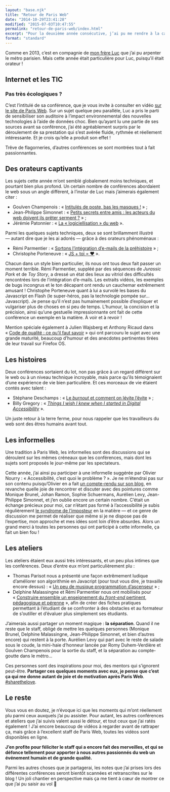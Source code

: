 ```yaml
---
layout: "base.njk"
title: "Retour de Paris Web"
date: "2014-10-29T23:41:28"
modified: "2015-07-03T10:47:55"
permalink: "retour-de-paris-web/index.html"
excerpt: "Pour la deuxième année consécutive, j’ai pu me rendre à la capitale pour assister à Paris Web. Et une nouvelle fois, ce fut un événement extrêmement enrichissant&nbsp;! [Lire la suite de «&nbsp;Retour de Paris Web&nbsp;» →](https://www.ffoodd.fr/retour-de-paris-web/)"
format: "standard"
---
```

Comme en 2013, c’est en compagnie de [mon frère Luc](http://www.kloh.ch) que j’ai pu arpenter le métro parisien. Mais cette année était particulière pour Luc, puisqu’il était orateur&nbsp;!

## Internet et les TIC

### Pas très écologiques&nbsp;?

C’est l’intitulé de sa conférence, que je vous invite à consulter en vidéo [sur le site de Paris Web](http://www.paris-web.fr/2014/conferences/internet-et-les-tic-pas-tres-ecologique.php). Sur un sujet quelque peu parallèle, Luc a pris le parti de sensibiliser son auditoire à l’impact environnemental des nouvelles technologies à l’aide de données choc. Bien qu’ayant lu une partie de ses sources avant sa conférence, j’ai été agréablement surpris par le déroulement de sa prestation qui s’est avérée fluide, rythmée et réellement intéressante. Et je crois qu’elle a produit son effet&nbsp;!

Trêve de flagorneries, d’autres conférences se sont montrées tout à fait passionnantes.

## Des orateurs captivants

Les sujets cette année m’ont semblé globalement moins techniques, et pourtant bien plus profond. Un certain nombre de conférences abordaient le web sous un angle différent, à l’instar de Luc mais j’aimerais également citer&nbsp;:

* Goulven Champenois&nbsp;: «&nbsp;[Intitulés de poste, bas les masques&nbsp;!](http://www.paris-web.fr/2014/conferences/intitules-de-poste-bas-les-masques.php)&nbsp;»&nbsp;;
* Jean-Philippe Simonnet&nbsp;: «&nbsp;[Petits secrets entre amis&nbsp;: les acteurs du web doivent ils prêter serment&nbsp;?](http://www.paris-web.fr/2014/conferences/petits-secrets-entre-amis-les-acteurs-du-web-doivent-ils-preter-serment.php)&nbsp;»&nbsp;;
* Jérémie Patonnier&nbsp;: «&nbsp;[La «&nbsp;logiciellisation&nbsp;» du web](http://www.paris-web.fr/2014/conferences/sponsor-clever-age.php)&nbsp;».

Parmi les quelques sujets techniques, deux se sont brillamment illustré —&nbsp;autant dire que je les ai adorés&nbsp;— grâce à des orateurs phénoménaux&nbsp;:

* Rémi Parmentier&nbsp;: «&nbsp;[Sortons l’intégration d’e-mails de la préhistoire](http://www.paris-web.fr/2014/conferences/sortons-de-lenfer-de-lintegration-de-mails.php)&nbsp;»&nbsp;;
* Christophe Porteneuve&nbsp;: «&nbsp;[JS + toi = ♥](http://www.paris-web.fr/2014/conferences/js-plus-toi-egal-coeur.php)&nbsp;».

Chacun dans un style bien particulier, ils nous ont tous deux fait passer un moment terrible. Rémi Parmentier, suppléé par des séquences de _Jurassic Park_ et de _Toy Story_, a dressé un état des lieux au vitriol des difficultés rencontrées lors de l’intégration d’e-mails. Les extraits vidéos, les exemples de bugs incongrus et le ton décapant ont rendu un cauchemar extrêmement amusant&nbsp;! Christophe Porteneuve quant à lui a survolé les bases du Javascript en Flash (le super-héros, pas la technologie pompée sur… Javascript). Je pense qu’il n’est pas humainement possible d’expliquer et vulgariser plus de choses en si peu de temps. L’humour, la concision et la précision, ainsi qu’une gestuelle impressionnante ont fait de cette conférence un exemple en la matière. À voir et à revoir&nbsp;!

Mention spéciale également à Julien Wajsberg et Anthony Ricaud dans «&nbsp;[Code de qualité&nbsp;: ce qu’il faut savoir](http://www.paris-web.fr/2014/conferences/code-de-qualite-ce-quil-faut-savoir.php)&nbsp;» qui ont parcouru le sujet avec une grande maturité, beaucoup d’humour et des anecdotes pertinentes tirées de leur travail sur Firefox OS.

## Les histoires

Deux conférences sortaient du lot, non pas grâce à un regard différent sur le web ou à un niveau technique incroyable, mais parce qu’ils témoignaient d’une expérience de vie bien particulière. Et ces morceaux de vie étaient contés avec talent&nbsp;:

* Stéphane Deschamps&nbsp;: «&nbsp;[Le _burnout_ et comment on lévite l’évite](http://www.paris-web.fr/2014/conferences/le-burnout-et-comment-on-levite.php)&nbsp;»&nbsp;;
* Billy Gregory&nbsp;: «&nbsp;[_Things I wish I knew when I started in Digital Accessibility_](http://www.paris-web.fr/2014/conferences/things-i-wish-i-knew-when-i-started-in-digital-accessibility.php)&nbsp;».

Un juste retour à la terre ferme, pour nous rappeler que les travailleurs du web sont des êtres humains avant tout.

## Les informelles

Une tradition à Paris Web, les informelles sont des discussions qui se déroulent sur les mêmes créneaux que les conférences, mais dont les sujets sont proposés le jour-même par les spectateurs.

Cette année, j’ai ainsi pu participer à une informelle suggérée par Olivier Nourry&nbsp;: «&nbsp;Accessibilité, c’est quoi le problème&nbsp;?&nbsp;». Je ne m’étendrai pas sur son contenu puisqu’Olivier en a fait [un compte-rendu sur son blog](http://accessiblog.fr/2014/10/accessibilite-cest-quoi-le-probleme-retour-sur-mon-informelle-a-paris-web-2014/), en revanche quelle joie de rencontrer et discuter avec des pointures comme Monique Brunel, Johan Ramon, Sophie Schuermans, Aurélien Levy, Jean-Philippe Simonnet, et j’en oublie encore un certain nombre. C’était un échange précieux pour moi, car n’étant pas formé à l’accessibilité je subis régulièrement [le syndrome de l’imposteur](https://fr.wikipedia.org/wiki/Syndrome_de_l%27imposteur) en la matière —&nbsp;et ce genre de discussion me permet de réaliser que même si je ne dispose pas de l’expertise, mon approche et mes idées sont loin d’être absurdes. Alors un grand merci à toutes les personnes qui ont participé à cette informelle, ça fait un bien fou&nbsp;!

## Les ateliers

Les ateliers étaient eux aussi très intéressants, et un peu plus intimes que les conférences. Deux d’entre eux m’ont particulièrement plu&nbsp;:

* Thomas Parisot nous a présenté une façon extrêmement ludique d’améliorer son algorithmie en Javacript (pour tout vous dire, je travaille encore dessus)&nbsp;: «&nbsp;[Un peu de musique programmation d’ascenseur](http://www.paris-web.fr/2014/ateliers/un-peu-de-musique-programmation-dascenseur.php)&nbsp;»&nbsp;;
* Delphine Malassingne et Rémi Parmentier nous ont mobilisés pour «&nbsp;[Construire ensemble un enseignement du _front-end_ pertinent, pédagogique et pérenne](http://www.paris-web.fr/2014/ateliers/construire-ensemble-un-enseignement-du-front-end-pertinent-pedagogique-et-perenne.php)&nbsp;», afin de créer des fiches pratiques permettant à l’étudiant de se confronter à des obstacles et au formateur de s’outiller et d’évaluer plus simplement ses étudiants.

J’aimerais aussi partager un moment magique&nbsp;: **la séparation**. Quand il ne reste que le staff, obligé de mettre les quelques personnes (Monique Brunel, Delphine Malassingne, Jean-Philippe Simonnet, et bien d’autres encore) qui restent à la porte. Aurélien Levy qui part avec le reste de salade sous le coude, la mini-haie d’honneur lancée par Romy Duhem-Verdière et Goulven Champenois pour la sortie du staff, et la séparation au compte-goutte dans le métro…

Ces personnes sont des inspirations pour moi, des mentors qui s’ignorent peut-être. **Partager ces quelques moments avec eux, je pense que c’est ça qui me donne autant de joie et de motivation après Paris Web**. [#sharethelove](https://twitter.com/search?q=%23sharethelove%20%23parisweb&src=typd).

## Le reste

Vous vous en doutez, je n’évoque ici que les moments qui m’ont réellement plu parmi ceux auxquels j’ai pu assister. Pour autant, les autres conférences et ateliers que j’ai suivis valent aussi le détour, et tout ceux que j’ai ratés également&nbsp;! J’ai encore beaucoup de vidéos à regarder avant de rattraper ça, mais grâce à l’excellent staff de Paris Web, toutes les vidéos sont disponibles en ligne.

**J’en profite pour féliciter le staff qui a encore fait des merveilles, et qui se défonce tellement pour apporter à nous autres passionnés du web un événement humain et de grande qualité.**

Parmi les autres choses que je partagerai, les notes que j’ai prises lors des différentes conférences seront bientôt scannées et retranscrites sur le blog&nbsp;! Un joli chantier en perspective mais ça me tient à cœur de montrer ce que j’ai pu saisir au vol 🙂